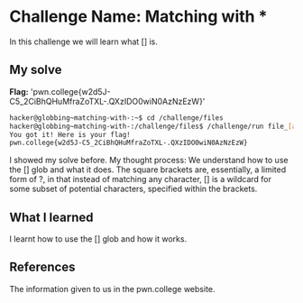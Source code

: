 # Challenge Name: Matching with *
In this challenge we will learn what [] is.
## My solve
**Flag:** 'pwn.college{w2d5J-C5_2CiBhQHuMfraZoTXL-.QXzIDO0wiN0AzNzEzW}'
```bash
hacker@globbing~matching-with-:~$ cd /challenge/files
hacker@globbing~matching-with-:/challenge/files$ /challenge/run file_[absh]
You got it! Here is your flag!
pwn.college{w2d5J-C5_2CiBhQHuMfraZoTXL-.QXzIDO0wiN0AzNzEzW}
```

I showed my solve before.
My thought process: We understand how to use the [] glob and what it does.
The square brackets are, essentially, a limited form of ?, in that instead of matching any character, [] is a wildcard for some subset of potential characters, specified within the brackets.

## What I learned
I learnt how to use the [] glob and how it works.
## References
The information given to us in the pwn.college website.
